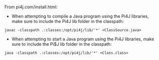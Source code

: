 From pi4j.com/install.html:

* When attempting to compile a Java program using the Pi4J libraries, make sure to include the Pi4J lib folder in the classpath:

`javac -classpath .:classes:/opt/pi4j/lib/'*' <ClassSource.java>`


* When attempting to start a Java program using the Pi4J libraries, make sure to include the Pi$J lib folder in the classpath:

`java -classpath .:classes:/opt/pi4j/lib/'*' <Class.class>`
